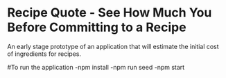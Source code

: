 # Recipe Quote - See How Much You Before Committing to a Recipe

An early stage prototype of an application that will estimate the initial cost of ingredients for recipes.

#To run the application
-npm install
-npm run seed
-npm start
